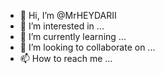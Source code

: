 - 👋 Hi, I’m @MrHEYDARII
- 👀 I’m interested in ...
- 🌱 I’m currently learning ...
- 💞️ I’m looking to collaborate on ...
- 📫 How to reach me ...

<!---
MrHEYDARII/MrHEYDARII is a ✨ special ✨ repository because its `README.md` (this file) appears on your GitHub profile.
You can click the Preview link to take a look at your changes.
--->
